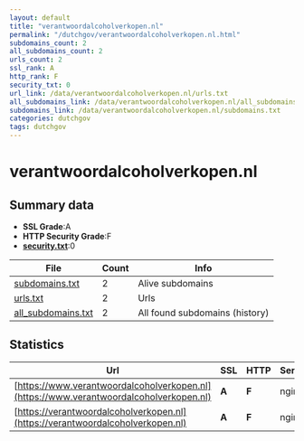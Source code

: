 ```yaml
---
layout: default
title: "verantwoordalcoholverkopen.nl"
permalink: "/dutchgov/verantwoordalcoholverkopen.nl.html"
subdomains_count: 2
all_subdomains_count: 2
urls_count: 2
ssl_rank: A
http_rank: F
security_txt: 0
url_link: /data/verantwoordalcoholverkopen.nl/urls.txt
all_subdomains_link: /data/verantwoordalcoholverkopen.nl/all_subdomains.txt
subdomains_link: /data/verantwoordalcoholverkopen.nl/subdomains.txt
categories: dutchgov
tags: dutchgov
---
```



# verantwoordalcoholverkopen.nl
## Summary data


 - **SSL Grade**:A
 - **HTTP Security Grade**:F
 - **[security.txt](https://www.digitaleoverheid.nl/nieuws/standaard-security-txt-nu-verplicht-voor-overheid/)**:0


| File       | Count | Info |
|------------|-------|------|
|[subdomains.txt](/DutchGovScope/data/verantwoordalcoholverkopen.nl/subdomains.txt)|2|Alive subdomains|
|[urls.txt](/DutchGovScope/data/verantwoordalcoholverkopen.nl/urls.txt)|2|Urls|
|[all_subdomains.txt](/DutchGovScope/data/verantwoordalcoholverkopen.nl/all_subdomains.txt)|2|All found subdomains (history)|


## Statistics


| Url | SSL | HTTP | Server | Cookie | HSTS | CORS | CTO | CSP | XFO | XXP | RP |FP| Tech |Title |
|--------|-------|-------|------|------|------|------|------|------|------|------|------|------|------|------|
|[https://www.verantwoordalcoholverkopen.nl](https://www.verantwoordalcoholverkopen.nl)| **A**| **F**|nginx| | | | | | | | :white_check_mark: | |Nginx|301 Moved Perman...|
|[https://verantwoordalcoholverkopen.nl](https://verantwoordalcoholverkopen.nl)| **A**| **F**|nginx| | | | | | | | :white_check_mark: | |Bootstrap Nginx|Verantwoord alco...|

